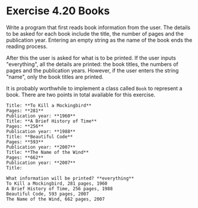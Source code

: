 # Exercise 4.20 Books

Write a program that first reads book information from the user. The details to be asked for each book include the title, the number of pages and the publication year. Entering an empty string as the name of the book ends the reading process.

After this the user is asked for what is to be printed. If the user inputs "everything", all the details are printed: the book titles, the numbers of pages and the publication years. However, if the user enters the string "name", only the book titles are printed.

It is probably worthwhile to implement a class called `Book` to represent a book. There are two points in total available for this exercise.

```plaintext
Title: **To Kill a Mockingbird**
Pages: **281**
Publication year: **1960**
Title: **A Brief History of Time**
Pages: **256**
Publication year: **1988**
Title: **Beautiful Code**
Pages: **593**
Publication year: **2007**
Title: **The Name of the Wind**
Pages: **662**
Publication year: **2007**
Title:

What information will be printed? **everything**
To Kill a Mockingbird, 281 pages, 1960
A Brief History of Time, 256 pages, 1988
Beautiful Code, 593 pages, 2007
The Name of the Wind, 662 pages, 2007
```
